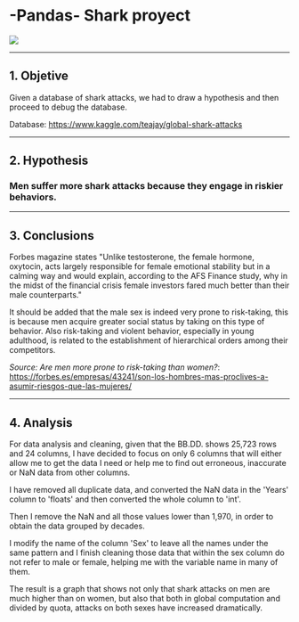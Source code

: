 # -Pandas- Shark proyect

![](https://www.australiangeographic.com.au/wp-content/uploads/2018/06/great-white-shark.jpg)

--------
## 1. Objetive

Given a database of shark attacks, we had to draw a hypothesis and then proceed to debug the database.

Database: https://www.kaggle.com/teajay/global-shark-attacks

--------

## 2. Hypothesis

### Men suffer more shark attacks because they engage in riskier behaviors.
----

## 3. Conclusions

Forbes magazine states "Unlike testosterone, the female hormone, oxytocin, acts largely responsible for female emotional stability but in a calming way and would explain, according to the AFS Finance study, why in the midst of the financial crisis female investors fared much better than their male counterparts."

It should be added that the male sex is indeed very prone to risk-taking, this is because men acquire greater social status by taking on this type of behavior. Also risk-taking and violent behavior, especially in young adulthood, is related to the establishment of hierarchical orders among their competitors.

*Source: Are men more prone to risk-taking than women?*:  https://forbes.es/empresas/43241/son-los-hombres-mas-proclives-a-asumir-riesgos-que-las-mujeres/

---

## 4. Analysis

For data analysis and cleaning, given that the BB.DD. shows 25,723 rows and 24 columns, I have decided to focus on only 6 columns that will either allow me to get the data I need or help me to find out erroneous, inaccurate or NaN data from other columns.

I have removed all duplicate data, and converted the NaN data in the 'Years' column to 'floats' and then converted the whole column to 'int'.


Then I remove the NaN and all those values lower than 1,970, in order to obtain the data grouped by decades.

I modify the name of the column 'Sex' to leave all the names under the same pattern and I finish cleaning those data that within the sex column do not refer to male or female, helping me with the variable name in many of them.

The result is a graph that shows not only that shark attacks on men are much higher than on women, but also that both in global computation and divided by quota, attacks on both sexes have increased dramatically.
